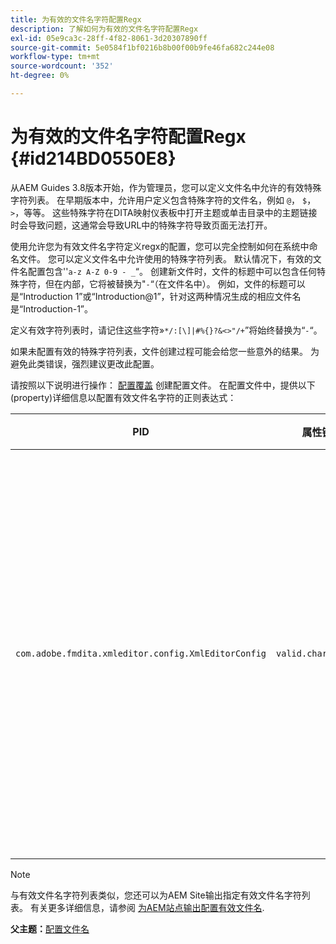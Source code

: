 ```yaml
---
title: 为有效的文件名字符配置Regx
description: 了解如何为有效的文件名字符配置Regx
exl-id: 05e9ca3c-28ff-4f82-8061-3d20307890ff
source-git-commit: 5e0584f1bf0216b8b00f00b9fe46fa682c244e08
workflow-type: tm+mt
source-wordcount: '352'
ht-degree: 0%

---
```


# 为有效的文件名字符配置Regx {#id214BD0550E8}

从AEM Guides 3.8版本开始，作为管理员，您可以定义文件名中允许的有效特殊字符列表。 在早期版本中，允许用户定义包含特殊字符的文件名，例如 `@`， `$`， `>`，等等。 这些特殊字符在DITA映射仪表板中打开主题或单击目录中的主题链接时会导致问题，这通常会导致URL中的特殊字符导致页面无法打开。

使用允许您为有效文件名字符定义regx的配置，您可以完全控制如何在系统中命名文件。 您可以定义文件名中允许使用的特殊字符列表。 默认情况下，有效的文件名配置包含&#39;&#39;`a-z A-Z 0-9 - _`“。 创建新文件时，文件的标题中可以包含任何特殊字符，但在内部，它将被替换为&quot;`-`“（在文件名中）。 例如，文件的标题可以是“Introduction 1”或“Introduction@1”，针对这两种情况生成的相应文件名是“Introduction-1”。

定义有效字符列表时，请记住这些字符»`*/:[\]|#%{}?&<>"/+`”将始终替换为“`-`“。

如果未配置有效的特殊字符列表，文件创建过程可能会给您一些意外的结果。 为避免此类错误，强烈建议更改此配置。

请按照以下说明进行操作： [配置覆盖](download-install-additional-config-override.md#) 创建配置文件。 在配置文件中，提供以下\(property\)详细信息以配置有效文件名字符的正则表达式：

| PID | 属性键 | 属性值 |
|---|------------|--------------|
| `com.adobe.fmdita.xmleditor.config.XmlEditorConfig` | `valid.characters` | 该值是一个正则表达式模式。 它必须具有三个基本字符，并且列表必须以连字符\(-\)开头。<br> **默认值**： \[-a-zA-Z0-9\_\] |

>[!NOTE]
>
> 与有效文件名字符列表类似，您还可以为AEM Site输出指定有效文件名字符列表。 有关更多详细信息，请参阅 [为AEM站点输出配置有效文件名](conf-file-names-valid-regx-aem-site-output.md#).

**父主题：**[&#x200B;配置文件名](conf-file-names.md)
